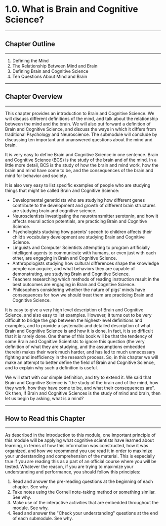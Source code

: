 # 1.0. What is Brain and Cognitive Science?

---
## Chapter Outline

---
 1. Defining the Mind
 2. The Relationship Between Mind and Brain
 3. Defining Brain and Cognitive Science
 4. Ten Questions About Mind and Brain
 
---
## Chapter Overview

---


This chapter provides an introduction to Brain and Cognitive Science. We will discuss different definitions of the mind, and talk about the relationship between the mind and the brain. We will also put forward a definition of Brain and Cognitive Science, and discuss the ways in which it differs from traditional Psychology and Neuroscience. The submodule will conclude by discussing ten important and unanswered questions about the mind and brain.

It is very easy to define Brain and Cognitive Science in one sentence. Brain and Cognitive Science (BCS) is the study of the brain and of the mind. In a little more detail, BCS is the study of how the brain and mind work, how the brain and mind have come to be, and the consequences of the brain and mind for behavior and society.

It is also very easy to list specific examples of people who are studying things that might be called Brain and Cognitive Science:
- Developmental geneticists who are studying how different genes contribute to the development and growth of different brain structures are studying brain and cognitive science.
- Neuroscientists investigating the neurotransmitter serotonin, and how it affects neural action potentials, are practicing Brain and Cognitive Science.
- Psychologists studying how parents’ speech to children affects their child’s vocabulary development are studying Brain and Cognitive Science.
- Linguists and Computer Scientists attempting to program artificially intelligent agents to communicate with humans, or even just with each other,  are engaging in Brain and Cognitive Science.
- Anthropologists studying how cultural differences shape the knowledge people can acquire, and what behaviors they are capable of demonstrating, are studying Brain and Cognitive Science.
- Teachers researching which methods of reading instruction result in the best outcomes are engaging in Brain and Cognitive Science.
- Philosophers considering whether the nature of pigs’ minds have consequences for how we should treat them are practicing Brain and Cognitive Science.


It is easy to give a very high level description of Brain and Cognitive Science, and also easy to list examples. However, it turns out to be very difficult to bridge the gap between the highest-level definitions and examples, and to provide a systematic and detailed description of what Brain and Cognitive Science is and how it is done. In fact, it is so difficult that it is rarely done. One theme of this book will be that the tendency of some Brain and Cognitive Scientists to ignore this question (the very definition of what they are studying, and the assumptions embedded therein) makes their work much harder, and has led to much unnecessary fighting and inefficiency in the research process. So, in this chapter we will make an attempt to better define the field of Brain and Cognitive Science, and to explain why such a definition is useful.

We will start with our simple definition, and try to extend it. We said that Brain and Cognitive Science is “the study of the brain and of the mind, how they work, how they have come to be, and what their consequences are”. Ok then, if Brain and Cognitive Sciences is the study of mind and brain, then let us begin by asking, what is a mind?

---
## How to Read this Chapter

---
As described in the introduction to this module, one important principle of this module will be applying what cognitive 
scientists have learned about learning, in terms of how this information was constructed, how it was organized, and how
we recommend you use read it in order to maximize your understanding and comprehension of the material. This is especially
true if you are reading this as a part of an official course where you will be tested. Whatever the reason, if you are
trying to maximize your understanding and performance, you should follow this principles:

 1. Read and answer the pre-reading questions at the beginning of each chapter. See why.
 2. Take notes using the Cornell note-taking method or something similar. See why.
 3. Make use of the interactive activities that are embedded throughout the module. See why.
 4. Read and answer the "Check your understanding" questions at the end of each submodule. See why.